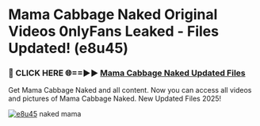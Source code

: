 # Mama Cabbage Naked Original Videos 0nlyFans Leaked - Files Updated! (e8u45)

<h3>🔴 CLICK HERE 🌐==►► <a href="https://tinyurl.com/yckcrads" rel="nofollow">Mama Cabbage Naked Updated Files</a></h3>

Get Mama Cabbage Naked and all content. Now you can access all videos and pictures of Mama Cabbage Naked. New Updated Files 2025!

[![e8u45](https://i.imgur.com/hpKpOFt.gif)](https://tinyurl.com/yckcrads)
naked mama